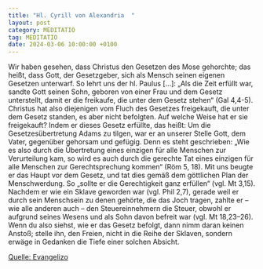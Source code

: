```yaml
---
title: "Hl. Cyrill von Alexandria  "
layout: post
category: MEDITATIO
tag: MEDITATIO
date: 2024-03-06 10:00:00 +0100
---
```

Wir haben gesehen, dass Christus den Gesetzen des Mose gehorchte; das heißt, dass Gott, der Gesetzgeber, sich als Mensch seinen eigenen Gesetzen unterwarf. So lehrt uns der hl. Paulus [...]: „Als die Zeit erfüllt war, sandte Gott seinen Sohn, geboren von einer Frau und dem Gesetz unterstellt, damit er die freikaufe, die unter dem Gesetz stehen“ (Gal 4,4-5).<!--more--> Christus hat also diejenigen vom Fluch des Gesetzes freigekauft, die unter dem Gesetz standen, es aber nicht befolgten. Auf welche Weise hat er sie freigekauft? Indem er dieses Gesetz erfüllte, das heißt: Um die Gesetzesübertretung Adams zu tilgen, war er an unserer Stelle Gott, dem Vater, gegenüber gehorsam und gefügig. Denn es steht geschrieben: „Wie es also durch die Übertretung eines einzigen für alle Menschen zur Verurteilung kam, so wird es auch durch die gerechte Tat eines einzigen für alle Menschen zur Gerechtsprechung kommen“ (Röm 5, 18). Mit uns beugte er das Haupt vor dem Gesetz, und tat dies gemäß dem göttlichen Plan der Menschwerdung. So „sollte er die Gerechtigkeit ganz erfüllen“ (vgl. Mt 3,15).
Nachdem er wie ein Sklave geworden war (vgl. Phil 2,7), gerade weil er durch sein Menschsein zu denen gehörte, die das Joch tragen, zahlte er – wie alle anderen auch – den Steuereinnehmern die Steuer, obwohl er aufgrund seines Wesens und als Sohn davon befreit war (vgl. Mt 18,23–26). Wenn du also siehst, wie er das Gesetz befolgt, dann nimm daran keinen Anstoß; stelle ihn, den Freien, nicht in die Reihe der Sklaven, sondern erwäge in Gedanken die Tiefe einer solchen Absicht.


[Quelle: Evangelizo](https://evangeliumtagfuertag.org/DE/gospel)